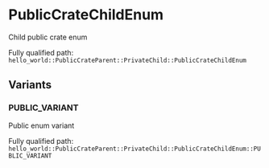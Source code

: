 # PublicCrateChildEnum

Child public crate enum


Fully qualified path: `hello_world::PublicCrateParent::PrivateChild::PublicCrateChildEnum`

## Variants

### PUBLIC_VARIANT

Public enum variant

Fully qualified path: `hello_world::PublicCrateParent::PrivateChild::PublicCrateChildEnum::PUBLIC_VARIANT`


